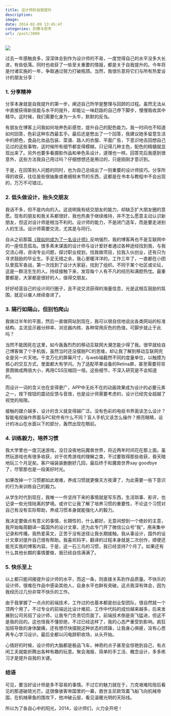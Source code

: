 ```yaml
---
title: 设计师的自我提升
description: 
image: 
date: 2014-02-09 13:45:47
categories: 折腾与思考
url: /post/3080
---
```


![](https://storageapi.fleek.co/0a3a8890-e65e-47ce-93d7-0442b9209d38-bucket/blog/posts/2014-02/02-09/1.jpg)

过去一年感触良多，深深体会到作为设计师的不易，一度觉得自己的水平没多大长进，有些低落。同时也收获了一些至关重要的情报，都是关于自我提升的。今年将是付诸实施的一年，争取通过努力打破瓶颈。当然，我很乐意将它们与所有热爱设计的朋友分享：

### 1. 分享精神

分享本身就是自我提升的第一步，阐述自己所学是整理与回顾的过程。虽然无法从中直接获得新技能与水平的提升，却能让一味赶路的自己停下脚步，慢慢吸收其中精华。这时候，我们需要化身为一头牛，默默的反刍。

有朋友在博客上问我如何培养色彩感觉，提升自己的配色能力。我一时间也不知道如何回答，色彩这种东西最玄乎。最后还是憋出了一个回答，我建议她多留意生活中的颜色，食品化妆品包装、菜谱、路人的衣服、平面广告，下意识地去回想自己见过的这些事物，这时候所有细节都变得模糊，只记得几种主色，配色的精髓就显现出来了。另外也要多看摄影作品和单色系设计，道理也一样。回答完后我感到很意外，这些方法我自己用过吗？仔细想想还是用过的，只是刚刚才意识到。

于是，在回答别人问题的同时，也为自己总结出了一则重要的设计师技巧。分享所得的收获，往往是些很抽象或者细枝末节的东西，这都是在书本与教程中不会出现的，万万不可错过。

### 2. 低头做设计，抬头交朋友

我话不多，但不是内向的入。这说明我有结交朋友的能力，却缺乏扩大朋友圈的意愿。现有的朋友和我关系都很好，我也热衷于继续维持，并不怎么愿意主动认识新朋友，但这对设计师是相当不利的。设计师的能力，不是闭门造车，而是要走进别人的生活。设计师需要交流，尤其是与同行。

自从之前那篇[《我如何成为了一名设计师》](http://colachan.com/2874)反响强烈，我的博客再也不是互联网中的一座信息孤岛。很多素未谋面的设计师与设计爱好者通过各种途经找到我，与我交流心得，咨询专业问题，探讨职业规划，找我做项目，拉我入伙创业，还有只为寻求鼓励的毕业生。手足无措之余，我心里暖洋洋的。工作三年了，一直都在小团队里孤军奋战，第一次找到了设计大家庭，找到了组织。不同于某个社区或论坛，这是一群活生生的人。持续接触下来，发现每个人有不凡的经历和满腔热忱。最重要都是，大家都是很好的人，值得交朋友。

好好经营自己的设计同行圈子，且不说交流获得的海量信息，光是这相互鼓励的氛围，就足以催人继续奋进了。

### 3. 隔行如隔山，但别怕爬山

我做过半年的平面，然后一直做网站到现在，我可以很自信地说出各类网站的标准结构、主流显示器分辨率、浏览器内核、各种常用灰色的色值，可脚步就止于此吗？

当然不能困死在这里，如今轰轰烈烈的移动互联网大潮怎能少得了我。很早就给自己博客做了个手机版，虽然当时还没摆脱PC的思维，却让我了解到移动互联网完全是另一片天地。千变万化的屏幕尺寸，与web端截然不同的度量单位，以触摸为核心的交互方式，里面都大有学问。为了适配苹果设备的Retina屏，甚至需要将背景图做成两倍大小，再用CSS压缩回一倍。这些细节，不深入研究是不会知道的。

而设计一词的含义也在变得更广，APP中无处不在的动画效果成为设计的必要元素之一，按下按钮的震动反馈与音效，也是设计师需要考虑的，设计已经完全超越了视觉的局限。

接触的媒介越多，设计的含义就变得越广泛。没有色彩的电纸书界面该怎么设计？智能电视操作界面与PC软件有什么不同？盲人手机又该怎么操作？擦亮眼睛，设计的冰山在水面以下的部分，轰然出现在眼前。

### 4. 训练毅力，培养习惯

我大学里也一度沉迷游戏，没日没夜地玩魔兽世界，将近两年时间花在那上面。虽然玩游戏也有很多收获，对于优秀游戏的理解之类，不过要取得那些收获，昏天暗地玩三个月足矣。客户端装装删删好几回，最后终于和魔兽世界say goodbye了，尽管那也是一段美好时光。

如果改掉一个习惯都如此艰难，养成习惯就更像天方夜谭了，为此需要一些下意识的行为来训练自己的毅力。

从学生时代到现在，我唯一一件坚持下来的事情就是写东西，生活琐事、影评，也记录一些光怪陆离的梦境。或许它让我了解了培养习惯的重要性，不论这个习惯对自己有没有实际帮助，养成习惯本身就能强化人的毅力。

我决定要做点有意义的事情，长期性的，什么都好。无意间想到一个绝妙的主意，我开始每周翻译一篇国外的设计文章，还为此专门开了微信公众号“我”，用来集中记录和传播。我热爱英文，正苦于没有途径让我长期接触。我从事设计，国外的设计文章对提升自己很有帮助。我喜欢码字，翻译的过程本身就是二次创作，顺便还能充实我的博客内容。于是，这一石三鸟的习惯，我已经坚持7个月了。如果还有什么其他长期的事情要做，我已经自信满满了。

### 5. 快乐至上

以上都只能间接提升设计师的水平，而这一条，则直接关系到作品质量。不快乐的设计师，很难在作品中感染其他人，自身水平也鲜有突破。这点我深有体会，因为我经历过几份非常不快乐的工作。

由于我掌握了一点点的前端技术，工作过的也基本都是创业型团队，很自然就一个顶两个用了。不过专业的前端远比设计难招，工作中代码的成份越来越多，后来发展到公司另招了设计师，让我专门负责切页面了。前端技术倒是突飞猛进，但这不是我的目的。这也怪我不懂拒绝，不过已经这样了，我的心态严重受到影响。疯狂加班导致的身体酸痛，还有想尽快摆脱这种状态的烦躁，让我身心俱疲，没有心思再专心学习设计。最后全都以闪电辞职收场，从头开始。

心情好的时候，设计师的大脑都是极品飞车，神奇的点子甚至会惊艳到自己，有点闲工夫就能折腾出各种有趣的玩意。聚会海报、简单的手工活、概念设计，多多练习才是提升自我的关键。

### 结语

可见，要当好设计师是多不容易的事情。不过它的魅力就在于，力克艰难险阻后看见的那道破晓光芒。这很像骇客帝国里的一幕，救世主尼欧驾着飞船飞向机械帝国，在机械章鱼的围攻下，他冲破云层，看见温暖光明的天际线。

所以为了各自心中的阳光，2014，设计师们，火力全开吧！